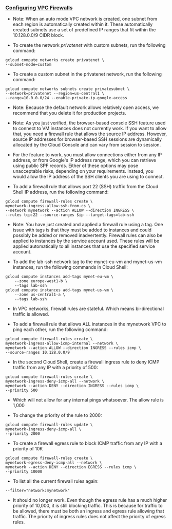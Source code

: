 ### [Configuring VPC Firewalls](https://www.cloudskillsboost.google/paths/15/course_templates/21/labs/449944)

- Note: When an auto mode VPC network is created, one subnet from each region is automatically created within it. These automatically created subnets use a set of predefined IP ranges that fit within the 10.128.0.0/9 CIDR block.

- To create the network *privatenet* with custom subnets, run the following command:

```
gcloud compute networks create privatenet \
--subnet-mode=custom
```

- To create a custom subnet in the privatenet network, run the following command:

```
gcloud compute networks subnets create privatesubnet \
--network=privatenet --region=us-central1 \
--range=10.0.0.0/24 --enable-private-ip-google-access
```

- Note: Because the default network allows relatively open access, we recommend that you delete it for production projects.

- Note: As you just verified, the browser-based console SSH feature used to connect to VM instances does not currently work. If you want to allow that, you need a firewall rule that allows the source IP address. However, source IP addresses for browser-based SSH sessions are dynamically allocated by the Cloud Console and can vary from session to session.

- For the feature to work, you must allow connections either from any IP address, or from Google's IP address range, which you can retrieve using public SPF records. Either of these options may pose unacceptable risks, depending on your requirements. Instead, you would allow the IP address of the SSH clients you are using to connect.

- To add a firewall rule that allows port 22 (SSH) traffic from the Cloud Shell IP address, run the following command:

```
gcloud compute firewall-rules create \
mynetwork-ingress-allow-ssh-from-cs \
--network mynetwork --action ALLOW --direction INGRESS \
--rules tcp:22 --source-ranges $ip --target-tags=lab-ssh
```

- Note: You have just created and applied a firewall rule using a tag. One issue with tags is that they must be added to instances and could possibly be added or removed inadvertently. Firewall rules can also be applied to instances by the service account used. These rules will be applied automatically to all instances that use the specified service account.

- To add the lab-ssh network tag to the mynet-eu-vm and mynet-us-vm instances, run the following commands in Cloud Shell:

```
gcloud compute instances add-tags mynet-eu-vm \
    --zone europe-west1-b \
    --tags lab-ssh
gcloud compute instances add-tags mynet-us-vm \
    --zone us-central1-a \
    --tags lab-ssh
```

- In VPC networks, firewall rules are stateful. Which means bi-directional traffic is allowed.

- To add a firewall rule that allows ALL instances in the mynetwork VPC to ping each other, run the following command:

```
gcloud compute firewall-rules create \
mynetwork-ingress-allow-icmp-internal --network \
mynetwork --action ALLOW --direction INGRESS --rules icmp \
--source-ranges 10.128.0.0/9
```
- In the second Cloud Shell, create a firewall ingress rule to deny ICMP traffic from any IP with a priority of 500:

```
gcloud compute firewall-rules create \
mynetwork-ingress-deny-icmp-all --network \
mynetwork --action DENY --direction INGRESS --rules icmp \
--priority 500
```
- Which will not allow for any internal pings whatsoever. The allow rule is 1,000


- To change the priority of the rule to 2000:
```
gcloud compute firewall-rules update \
mynetwork-ingress-deny-icmp-all \
--priority 2000
```

- To create a firewall egress rule to block ICMP traffic from any IP with a priority of 10K

```
gcloud compute firewall-rules create \
mynetwork-egress-deny-icmp-all --network \
mynetwork --action DENY --direction EGRESS --rules icmp \
--priority 10000
```

- To list all the current firewall rules again:
```gcloud compute firewall-rules list \
--filter="network:mynetwork"
```

- It should no longer work. Even though the egress rule has a much higher priority of 10,000, it is still blocking traffic. This is because for traffic to be allowed, there must be both an ingress and egress rule allowing that traffic. The priority of ingress rules does not affect the priority of egress rules.
